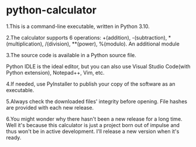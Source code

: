 # python-calculator

1.This is a command-line executable, written in Python 3.10.

2.The calculator supports 6 operations: +(addition), -(subtraction), *(multiplication), /(division), **(power), %(modulo). An additional module 

3.The source code is available in a Python source file.

Python IDLE is the ideal editor, but you can also use Visual Studio Code(with Python extension), Notepad++, Vim, etc.

4.If needed, use PyInstaller to publish your copy of the software as an executable.

5.Always check the downloaded files' integrity before opening. File hashes are provided with each new release.

6.You might wonder why there hasn't been a new release for a long time. Well it's because this calculator is just a project born out of impulse and thus won't be in active development. I'll release a new version when it's ready.
